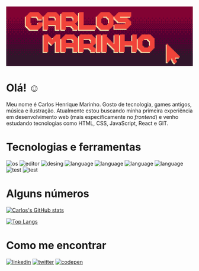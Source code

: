 ![header](./assets/github-header.png)

# Olá! :relaxed: 

Meu nome é Carlos Henrique Marinho. Gosto de tecnologia, games antigos, música e ilustração. Atualmente estou buscando minha primeira experiência em desenvolvimento web (mais especificamente no *frontend*) e venho estudando tecnologias como HTML, CSS, JavaScript, React e GIT.



# Tecnologias e ferramentas

![os](https://img.shields.io/badge/OS-Linux-purple?style=flat&logo=linux&logoColor=white)
![editor](https://img.shields.io/badge/Editor-VSCode-purple?style=flat&logo=visualstudio&logoColor=white)
![desing](https://img.shields.io/badge/Design-Figma-purple?style=flat&logo=figma&logoColor=white)
![language](https://img.shields.io/badge/Code-TypeScript-purple?style=flat&logo=typescript&logoColor=white)
![language](https://img.shields.io/badge/Code-HTML-purple)
![language](https://img.shields.io/badge/Code-CSS-purple)
![language](https://img.shields.io/badge/Code-React-purple?style=flat&logo=react&logoColor=white)
![test](https://img.shields.io/badge/Test-Jest-purple?style=flat&logo=jest&logoColor=white)
![test](https://img.shields.io/badge/Test-React%20Testing%20Library-purple?style=flat&logo=testinglibrary&logoColor=white)



# Alguns números

[![Carlos's GitHub stats](https://github-readme-stats.vercel.app/api?username=ICarlosMarinho&show_icons=true&title_color=f0433a&icon_color=f0433a&text_color=fff&bg_color=90,31152b,540032,820333&locale=pt-br)](https://github.com/anuraghazra/github-readme-stats)

[![Top Langs](https://github-readme-stats.vercel.app/api/top-langs/?username=ICarlosMarinho&title_color=f0433a&text_color=fff&bg_color=90,31152b,540032,820333&locale=pt-br&layout=compact&exclude_repo=bowsers-revenge)](https://github.com/anuraghazra/github-readme-stats)



# Como me encontrar

[![linkedin](https://img.shields.io/badge/Linkedin-purple?style=flat&logo=linkedin&logoColor=white&ogoWidth=40)](https://www.linkedin.com/in/carloshmarinho/)
[![twitter](https://img.shields.io/badge/Twitter-purple?style=flat&logo=twitter&logoColor=white&ogoWidth=40)](https://twitter.com/CarlosMarinh0o)
[![codepen](https://img.shields.io/badge/Codepen-purple?style=flat&logo=codepen&logoColor=white&ogoWidth=40)](https://codepen.io/icarlosmarinho)